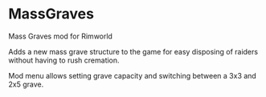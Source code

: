 # MassGraves
Mass Graves mod for Rimworld

Adds a new mass grave structure to the game for easy disposing of raiders without having to rush cremation.

Mod menu allows setting grave capacity and switching between a 3x3 and 2x5 grave.
